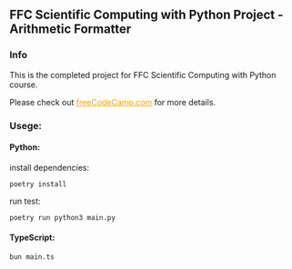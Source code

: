 ## FFC Scientific Computing with Python Project - Arithmetic Formatter

### Info
This is the completed project for FFC Scientific Computing with Python course.

Please check out 
<a href="https://www.freecodecamp.org/learn/scientific-computing-with-python/scientific-computing-with-python-projects/arithmetic-formatter" style="color: orange;">freeCodeCamp.com</a> for more details.

### Usege:

#### Python:
install dependencies:
```
poetry install
```
run test:
```
poetry run python3 main.py
```

#### TypeScript:
```
bun main.ts
```


